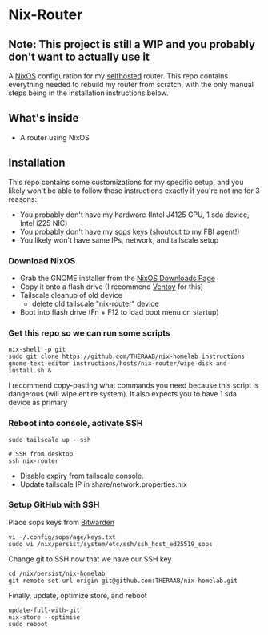 # Nix-Router
## Note: This project is still a WIP and you probably don't want to actually use it

A [NixOS](https://nixos.org/) configuration for my [selfhosted](https://www.reddit.com/r/selfhosted/) router.
This repo contains everything needed to rebuild my router from scratch, with the only manual steps being in the installation instructions below.

## What's inside
- A router using NixOS

## Installation

This repo contains some customizations for my specific setup, and you likely won't be able to follow these instructions exactly
if you're not me for 3 reasons:
- You probably don't have my hardware (Intel J4125 CPU,  1 sda device, Intel i225 NIC)
- You probably don't have my sops keys (shoutout to my FBI agent!)
- You likely won't have same IPs, network, and tailscale setup

### Download NixOS
- Grab the GNOME installer from the [NixOS Downloads Page](https://nixos.org/download.html#nix-install-linux)
- Copy it onto a flash drive (I recommend [Ventoy](https://www.ventoy.net/en/index.html) for this)
- Tailscale cleanup of old device
    - delete old tailscale "nix-router" device
- Boot into flash drive (Fn + F12 to load boot menu on startup)

### Get this repo so we can run some scripts
```console
nix-shell -p git
sudo git clone https://github.com/THERAAB/nix-homelab instructions
gnome-text-editor instructions/hosts/nix-router/wipe-disk-and-install.sh &
```
I recommend copy-pasting what commands you need because this script is dangerous (will wipe entire system). It also
expects you to have 1 sda device as primary
### Reboot into console, activate SSH
```console
sudo tailscale up --ssh

# SSH from desktop
ssh nix-router
```
- Disable expiry from tailscale console.
- Update tailscale IP in share/network.properties.nix

### Setup GitHub with SSH
Place sops keys from [Bitwarden](https://vault.bitwarden.com/#/login)
```console
vi ~/.config/sops/age/keys.txt
sudo vi /nix/persist/system/etc/ssh/ssh_host_ed25519_sops
```
Change git to SSH now that we have our SSH key
```console
cd /nix/persist/nix-homelab
git remote set-url origin git@github.com:THERAAB/nix-homelab.git
```
Finally, update, optimize store, and reboot
```console
update-full-with-git
nix-store --optimise
sudo reboot
```
